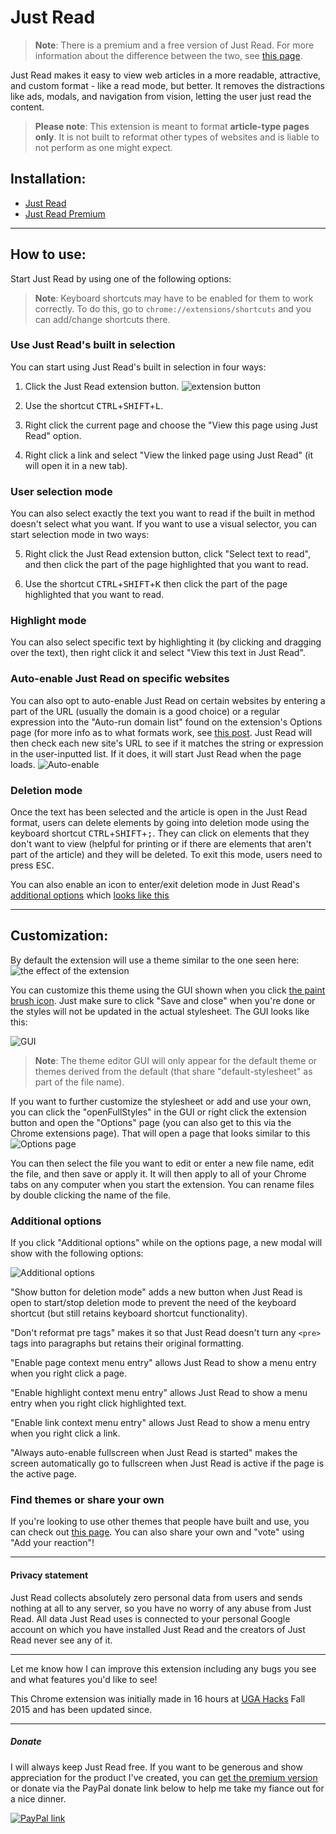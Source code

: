 Just Read
=========

> **Note**: There is a premium and a free version of Just Read. For more information about the difference between the two, see [this page](https://justread.link/).

Just Read makes it easy to view web articles in a more readable, attractive, and custom format - like a read mode, but better. It removes the distractions like ads, modals, and navigation from vision, letting the user just read the content.

> **Please note**: This extension is meant to format **article-type pages only**. It is not built to reformat other types of websites and is liable to not perform as one might expect. 

## Installation:

- [Just Read](https://chrome.google.com/webstore/detail/just-read/dgmanlpmmkibanfdgjocnabmcaclkmod)
- [Just Read Premium](https://chrome.google.com/webstore/detail/just-read-premium/dpamdgmnffodphoamchpmbclkpmccjga)

___

## How to use: 

Start Just Read by using one of the following options:

> **Note**: Keyboard shortcuts may have to be enabled for them to work correctly. To do this, go to `chrome://extensions/shortcuts` and you can add/change shortcuts there.

### Use Just Read's built in selection

You can start using Just Read's built in selection in four ways:

1. Click the Just Read extension button. 
![extension button](http://i.imgur.com/aCOIuVV.png)

2. Use the shortcut <kbd>CTRL</kbd>+<kbd>SHIFT</kbd>+<kbd>L</kbd>.

3. Right click the current page and choose the "View this page using Just Read" option.

4. Right click a link and select "View the linked page using Just Read" (it will open it in a new tab).

### User selection mode

You can also select exactly the text you want to read if the built in method doesn't select what you want. If you want to use a visual selector, you can start selection mode in two ways:

5. Right click the Just Read extension button, click "Select text to read", and then click the part of the page highlighted that you want to read.

6. Use the shortcut <kbd>CTRL</kbd>+<kbd>SHIFT</kbd>+<kbd>K</kbd> then click the part of the page highlighted that you want to read.

### Highlight mode

You can also select specific text by highlighting it (by clicking and dragging over the text), then right click it and select "View this text in Just Read".

### Auto-enable Just Read on specific websites

You can also opt to auto-enable Just Read on certain websites by entering a part of the URL (usually the domain is a good choice) or a regular expression into the "Auto-run domain list" found on the extension's Options page (for more info as to what formats work, see [this post](https://github.com/ZachSaucier/Just-Read/issues/15#issuecomment-262255204). Just Read will then check each new site's URL to see if it matches the string or expression in the user-inputted list. If it does, it will start Just Read when the page loads.
![Auto-enable](http://i.imgur.com/CVfW4Zc.png)

### Deletion mode

Once the text has been selected and the article is open in the Just Read format, users can delete elements by going into deletion mode using the keyboard shortcut <kbd>CTRL</kbd>+<kbd>SHIFT</kbd>+<kbd>;</kbd>. They can click on elements that they don't want to view (helpful for printing or if there are elements that aren't part of the article) and they will be deleted. To exit this mode, users need to press <kbd>ESC</kbd>. 

You can also enable an icon to enter/exit deletion mode in Just Read's [additional options](https://github.com/ZachSaucier/Just-Read#additional-options) which [looks like this](http://i.imgur.com/87Z8QXX.png)

___

## Customization:

By default the extension will use a theme similar to the one seen here:  
![the effect of the extension](http://i.imgur.com/gNEpBfG.png)

You can customize this theme using the GUI shown when you click [the paint brush icon](http://i.imgur.com/XW03mZW.png). Just make sure to click "Save and close" when you're done or the styles will not be updated in the actual stylesheet. The GUI looks like this:

![GUI](http://i.imgur.com/0AJXOFp.png)

> **Note**: The theme editor GUI will only appear for the default theme or themes derived from the default (that share "default-stylesheet" as part of the file name).

If you want to further customize the stylesheet or add and use your own, you can click the "openFullStyles" in the GUI or right click the extension button and open the "Options" page (you can also get to this via the Chrome extensions page). That will open a page that looks similar to this 
![Options page](http://i.imgur.com/xXoUpEr.png)

You can then select the file you want to edit or enter a new file name, edit the file, and then save or apply it. It will then apply to all of your Chrome tabs on any computer when you start the extension. You can rename files by double clicking the name of the file.

### Additional options

If you click "Additional options" while on the options page, a new modal will show with the following options:

![Additional options](http://i.imgur.com/C9Fg7hI.png)

"Show button for deletion mode" adds a new button when Just Read is open to start/stop deletion mode to prevent the need of the keyboard shortcut (but still retains keyboard shortcut functionality).

"Don't reformat pre tags" makes it so that Just Read doesn't turn any `<pre>` tags into paragraphs but retains their original formatting.

"Enable page context menu entry" allows Just Read to show a menu entry when you right click a page.

"Enable highlight context menu entry" allows Just Read to show a menu entry when you right click highlighted text.

"Enable link context menu entry" allows Just Read to show a menu entry when you right click a link.

"Always auto-enable fullscreen when Just Read is started" makes the screen automatically go to fullscreen when Just Read is active if the page is the active page. 

### Find themes or share your own

If you're looking to use other themes that people have built and use, you can check out [this page](https://github.com/ZachSaucier/Just-Read/issues/4). You can also share your own and "vote" using "Add your reaction"!

___

#### Privacy statement

Just Read collects absolutely zero personal data from users and sends nothing at all to any server, so you have no worry of any abuse from Just Read. All data Just Read uses is connected to your personal Google account on which you have installed Just Read and the creators of Just Read never see any of it. 

___

Let me know how I can improve this extension including any bugs you see and what features you'd like to see!

This Chrome extension was initially made in 16 hours at [UGA Hacks](http://ugahacks.herokuapp.com/) Fall 2015 and has been updated since.

___

##### Donate

I will always keep Just Read free. If you want to be generous and show appreciation for the product I've created, you can [get the premium version](https://justread.link/) or donate via the PayPal donate link below to help me take my fiance out for a nice dinner.

[![PayPal link](https://www.paypalobjects.com/en_US/i/btn/btn_donate_LG.gif)](https://www.paypal.com/cgi-bin/webscr?cmd=_donations&business=Y3GG9ANMQ9JML&lc=US&item_name=Zach%20Saucier&currency_code=USD&bn=PP%2dDonationsBF%3abtn_donate_LG%2egif%3aNonHosted)
